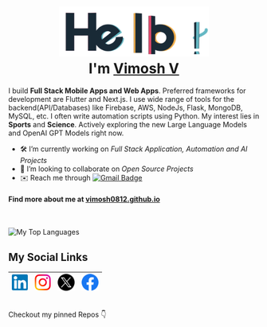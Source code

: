 <h1 align="center"> <img src="https://github.com/kavienanj/kavienanj/blob/master/assets/hello.gif" alt="hello-gif" width="300px" height="100px" ><br >I'm <a href="https://www.github.com/kavienanj"> Vimosh V </a> </h1>

I build **Full Stack Mobile Apps and Web Apps**. Preferred frameworks for development are Flutter and Next.js. I use wide range of tools for the backend(API/Databases) like Firebase, AWS, NodeJs, Flask, MongoDB, MySQL, etc. I often write automation scripts using Python. My interest lies in **Sports** and **Science**. Actively exploring the new Large Language Models and OpenAI GPT Models right now.

- 🛠️ I’m currently working on *Full Stack Application, Automation and AI Projects*
- 🤝 I’m looking to collaborate on *Open Source Projects*
- ✉️ Reach me through [![Gmail Badge](https://img.shields.io/badge/-vimosh2002@gmail.com-c14438?style=flat-square&logo=Gmail&logoColor=white&link=mailto:vimosh2002@gmail.com)](mailto:vimosh2002@gmail.com)

#### Find more about me at [vimosh0812.github.io](https://vimosh0812.github.io)
<br/>

![My Top Languages](https://github-readme-stats.vercel.app/api/top-langs/?username=vimosh0812&theme=dark&hide=jupyter%20notebook,css,c,perl,makefile,assembly,shell)

<h2>My Social Links</h2>

| [<img src="https://github.com/kavienanj/kavienanj/blob/master/assets/Linkedin.svg" alt="Linkedin Logo" width="32">](www.linkedin.com/in/vimosh-vasanthakumar-072068293) | [<img src="https://github.com/kavienanj/kavienanj/blob/master/assets/Instagram.svg" alt="Instagram Logo" width="32">](https://www.instagram.com//) | [<img src="https://github.com/kavienanj/kavienanj/blob/master/assets/X.png" alt="X logo" width="34">](https://x.com/) | [<img src="https://github.com/kavienanj/kavienanj/blob/master/assets/Facebook.png" alt="Facebook logo" width="34">](https://facebook.com/) 
|:---:|:---:|:---:|:---:|

<br>
Checkout my pinned Repos 👇
